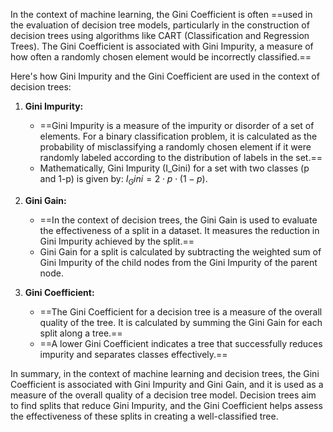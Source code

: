 In the context of machine learning, the Gini Coefficient is often ==used in the evaluation of decision tree models, particularly in the construction of decision trees using algorithms like CART (Classification and Regression Trees). The Gini Coefficient is associated with Gini Impurity, a measure of how often a randomly chosen element would be incorrectly classified.==

Here's how Gini Impurity and the Gini Coefficient are used in the context of decision trees:

1. **Gini Impurity:**
   - ==Gini Impurity is a measure of the impurity or disorder of a set of elements. For a binary classification problem, it is calculated as the probability of misclassifying a randomly chosen element if it were randomly labeled according to the distribution of labels in the set.==
   - Mathematically, Gini Impurity (I_Gini) for a set with two classes (p and 1-p) is given by: $I_Gini = 2 \cdot p \cdot (1 - p)$.

2. **Gini Gain:**
   - ==In the context of decision trees, the Gini Gain is used to evaluate the effectiveness of a split in a dataset. It measures the reduction in Gini Impurity achieved by the split.==
   - Gini Gain for a split is calculated by subtracting the weighted sum of Gini Impurity of the child nodes from the Gini Impurity of the parent node.

3. **Gini Coefficient:**
   - ==The Gini Coefficient for a decision tree is a measure of the overall quality of the tree. It is calculated by summing the Gini Gain for each split along a tree.==
   - ==A lower Gini Coefficient indicates a tree that successfully reduces impurity and separates classes effectively.==

In summary, in the context of machine learning and decision trees, the Gini Coefficient is associated with Gini Impurity and Gini Gain, and it is used as a measure of the overall quality of a decision tree model. Decision trees aim to find splits that reduce Gini Impurity, and the Gini Coefficient helps assess the effectiveness of these splits in creating a well-classified tree.